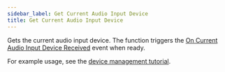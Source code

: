 ```yaml
---
sidebar_label: Get Current Audio Input Device
title: Get Current Audio Input Device
---
```


Gets the current audio input device. The function triggers the [On Current Audio Input Device Received](../Events/on-current-audio-input-device-received) event when ready.

For example usage, see the [device management tutorial](../../tutorial/device-management).